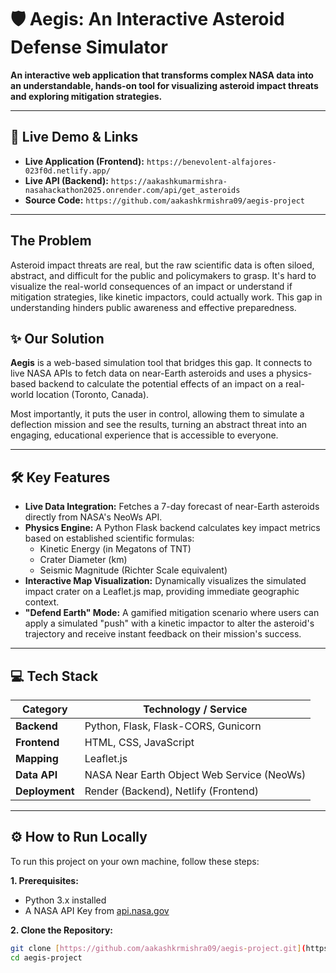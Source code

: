 # 🛡️ Aegis: An Interactive Asteroid Defense Simulator

**An interactive web application that transforms complex NASA data into an understandable, hands-on tool for visualizing asteroid impact threats and exploring mitigation strategies.**

---

## 🚀 Live Demo & Links

* **Live Application (Frontend):** `https://benevolent-alfajores-023f0d.netlify.app/`
* **Live API (Backend):** `https://aakashkumarmishra-nasahackathon2025.onrender.com/api/get_asteroids`
* **Source Code:** `https://github.com/aakashkrmishra09/aegis-project`


---

## The Problem

Asteroid impact threats are real, but the raw scientific data is often siloed, abstract, and difficult for the public and policymakers to grasp. It's hard to visualize the real-world consequences of an impact or understand if mitigation strategies, like kinetic impactors, could actually work. This gap in understanding hinders public awareness and effective preparedness.

## ✨ Our Solution

**Aegis** is a web-based simulation tool that bridges this gap. It connects to live NASA APIs to fetch data on near-Earth asteroids and uses a physics-based backend to calculate the potential effects of an impact on a real-world location (Toronto, Canada).

Most importantly, it puts the user in control, allowing them to simulate a deflection mission and see the results, turning an abstract threat into an engaging, educational experience that is accessible to everyone.



---

## 🛠️ Key Features

* **Live Data Integration:** Fetches a 7-day forecast of near-Earth asteroids directly from NASA's NeoWs API.
* **Physics Engine:** A Python Flask backend calculates key impact metrics based on established scientific formulas:
    * Kinetic Energy (in Megatons of TNT)
    * Crater Diameter (km)
    * Seismic Magnitude (Richter Scale equivalent)
* **Interactive Map Visualization:** Dynamically visualizes the simulated impact crater on a Leaflet.js map, providing immediate geographic context.
* **"Defend Earth" Mode:** A gamified mitigation scenario where users can apply a simulated "push" with a kinetic impactor to alter the asteroid's trajectory and receive instant feedback on their mission's success.

---

## 💻 Tech Stack

| Category      | Technology / Service                               |
|---------------|----------------------------------------------------|
| **Backend** | Python, Flask, Flask-CORS, Gunicorn                |
| **Frontend** | HTML, CSS, JavaScript                              |
| **Mapping** | Leaflet.js                                         |
| **Data API** | NASA Near Earth Object Web Service (NeoWs)         |
| **Deployment**| Render (Backend), Netlify (Frontend)               |

---

## ⚙️ How to Run Locally

To run this project on your own machine, follow these steps:

**1. Prerequisites:**
* Python 3.x installed
* A NASA API Key from [api.nasa.gov](https://api.nasa.gov/)

**2. Clone the Repository:**
```bash
git clone [https://github.com/aakashkrmishra09/aegis-project.git](https://github.com/aakashkrmishra09/aegis-project.git)
cd aegis-project
